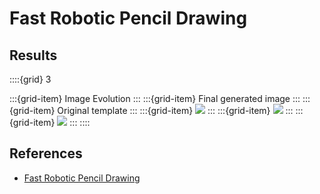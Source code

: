 # Fast Robotic Pencil Drawing



## Results

::::{grid} 3

:::{grid-item}
Image Evolution
:::
:::{grid-item}
Final generated image
:::
:::{grid-item}
Original template
:::
:::{grid-item}
![](../figs/robotic_drawing/fast_robotic/moraine_lake_2022-02-13_16.56.08.447562.gif)
:::
:::{grid-item}
![](../figs/robotic_drawing/fast_robotic/moraine_lake_2022-02-13_16.56.08.447562.png)
:::
:::{grid-item}
![](../figs/robotic_drawing/fast_robotic/moraine_lake.jpg)
:::
::::

<!-- <table>
  <tr>
    <td><strong><em>Image Evolution</em></strong></td>
     <td><strong><em>Final generated image</em></strong></td>
     <td><strong><em>Original template</em></strong></td>
  </tr>
  <tr>
    <td valign="center"><img src="../figs/robotic_drawing/fast_robotic/moraine_lake_2022-02-13_16.56.08.447562.gif?raw=true"></td>
    <td valign="center"><img src="../figs/robotic_drawing/fast_robotic/moraine_lake_2022-02-13_16.56.08.447562.png"></td>
    <td valign="center"><img src="../figs/robotic_drawing/fast_robotic/moraine_lake.jpg" width="256"></td>
  </tr>
  <tr>
    <td valign="center"><img src="../figs/robotic_drawing/fast_robotic/Darwin_enhanced_2022-02-13_16.42.46.246147.gif?raw=true"></td>
    <td valign="center"><img src="../figs/robotic_drawing/fast_robotic/Darwin_enhanced_2022-02-13_16.42.46.246147.png"></td>
    <td valign="center"><img src="../figs/robotic_drawing/fast_robotic/Darwin_enhanced.jpg" width="256"></td>
  </tr>
  <tr>
    <td valign="center"><img src="../figs/robotic_drawing/fast_robotic/dog_2022-02-13_17.18.00.671460.gif?raw=true"></td>
    <td valign="center"><img src="../figs/robotic_drawing/fast_robotic/dog_2022-02-13_17.18.00.671460.png"></td>
    <td valign="center"><img src="../figs/robotic_drawing/fast_robotic/dog.jpg" width="256"></td>
  </tr>
  <tr>
    <td valign="center"><img src="../figs/robotic_drawing/fast_robotic/kingfisher_2022-02-13_17.33.58.817652.gif?raw=true"></td>
    <td valign="center"><img src="../figs/robotic_drawing/fast_robotic/kingfisher_2022-02-13_17.33.58.817652.png"></td>
    <td valign="center"><img src="../figs/robotic_drawing/fast_robotic/kingfisher.jpg" width="256"></td>
  </tr>
 </table> -->

 ## References

 - [Fast Robotic Pencil Drawing](https://github.com/xgoga/FastRoboticPencilDrawing)
  